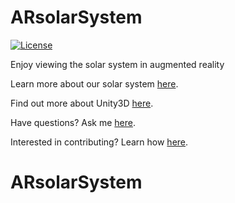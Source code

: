 # ARsolarSystem


[![License](https://img.shields.io/badge/License-MIT-brightgreen.svg)](https://opensource.org/licenses/MIT)

Enjoy viewing the solar system in augmented reality



Learn more about our solar system [here](https://en.wikipedia.org/wiki/Solar_System).

Find out more about Unity3D [here](https://unity3d.com/).

Have questions?  Ask me [here](http://jakepriddy.com/).

Interested in contributing?  Learn how [here](https://help.github.com/desktop/guides/contributing/).


# ARsolarSystem